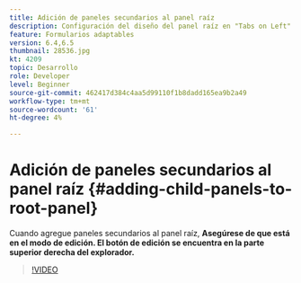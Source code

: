 ```yaml
---
title: Adición de paneles secundarios al panel raíz
description: Configuración del diseño del panel raíz en "Tabs on Left" (Tabulaciones a la izquierda) y adición de paneles secundarios al panel raíz.
feature: Formularios adaptables
version: 6.4,6.5
thumbnail: 28536.jpg
kt: 4209
topic: Desarrollo
role: Developer
level: Beginner
source-git-commit: 462417d384c4aa5d99110f1b8dadd165ea9b2a49
workflow-type: tm+mt
source-wordcount: '61'
ht-degree: 4%

---
```



# Adición de paneles secundarios al panel raíz {#adding-child-panels-to-root-panel}

Cuando agregue paneles secundarios al panel raíz, **Asegúrese de que está en el modo de edición. El botón de edición se encuentra en la parte superior derecha del explorador.**


>[!VIDEO](https://video.tv.adobe.com/v/28536?quality=9&learn=on)

